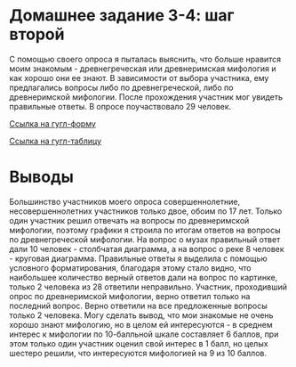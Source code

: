 # Домашнее задание 3-4: шаг второй
С помощью своего опроса я пыталась выяснить, что больше нравится моим знакомым - древнегреческая или древнеримская мифология и как хорошо они ее знают. В зависимости от выбора участника, ему предлагались вопросы либо по древнегреческой, либо по древнеримской мифологии. После прохождения участник мог увидеть правильные ответы. В опросе поучаствовало 29 человек.  

[Ссылка на гугл-форму](https://docs.google.com/forms/d/14RIINAB3iJp8JH56VlHGb_-4qt0VywVchnfnjKWRZXw/edit?usp=sharing/)

[Ссылка на гугл-таблицу](https://docs.google.com/spreadsheets/d/11jltidVy6n2PnMWwkNm-efZJL9xwJnkECbSd2WleqD4/edit?usp=sharing/)

# Выводы
Большинство участников моего опроса совершеннолетние, несовершеннолетних участников только двое, обоим по 17 лет. Только один участник решил отвечать на вопросы по древнеримской мифологии, поэтому графики я строила по итогам ответов на вопросы по древнегреческой мифологии. На вопрос о музах правильный ответ дали 10 человек - столбчатая диаграмма, а на вопрос о реке 8 человек - круговая диаграмма. Правильные ответы я выделила с помощью условного форматирования, благодаря этому стало видно, что наибольшее количество верный ответов дали на вопрос по картинке, только 2 человека из 28 ответили неправильно. Участник, проходивший опрос по древнеримской мифологии, верно ответил только на последний вопрос. Верно ответили на все предложенные вопросы только 2 человека. Могу сделать вывод, что мои знакомые не очень хорошо знают мифологию, но в целом ей интересуются - в среднем интерес к мифологии по 10-балльной шкале составляет 6 баллов, при этом только один участник оценил свой интерес в 1 балл, но целых шестеро решили, что интересуются мифологией на 9 из 10 баллов.
